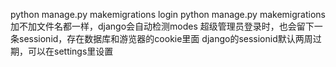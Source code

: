 python manage.py makemigrations login
python manage.py makemigrations  加不加文件名都一样，django会自动检测modes
超级管理员登录时，也会留下一条sessionid，存在数据库和游览器的cookie里面
django的sessionid默认两周过期，可以在settings里设置